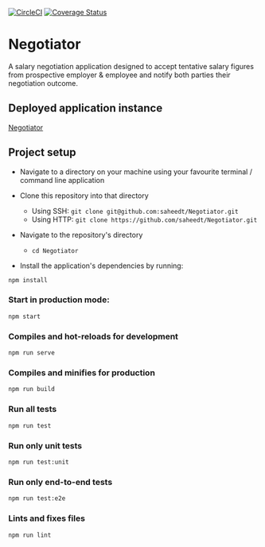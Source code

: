 [![CircleCI](https://circleci.com/gh/saheedt/Negotiator.svg?style=shield)](https://circleci.com/gh/saheedt/Negotiator)
[![Coverage Status](https://coveralls.io/repos/github/saheedt/Negotiator/badge.svg)](https://coveralls.io/github/saheedt/Negotiator)

# Negotiator
A salary negotiation application designed to accept tentative salary figures from prospective employer & employee and notify both parties their negotiation outcome.

## Deployed application instance
[Negotiator](https://5e694cc20f73c66facd5010a--cocky-mccarthy-9bef7d.netlify.com/)
## Project setup
* Navigate to a directory on your machine using your favourite terminal / command line application
* Clone this repository into that directory
  - Using SSH: ```git clone git@github.com:saheedt/Negotiator.git```
  - Using HTTP: ```git clone https://github.com/saheedt/Negotiator.git```
* Navigate to the repository's directory
    - `cd Negotiator`

* Install the application's dependencies by running:
```
npm install
```

### Start in production mode:
```
npm start
```

### Compiles and hot-reloads for development
```
npm run serve
```

### Compiles and minifies for production
```
npm run build
```

### Run all tests
```
npm run test
```

### Run only unit tests
```
npm run test:unit
```

### Run only end-to-end tests
```
npm run test:e2e
```

### Lints and fixes files
```
npm run lint
```

